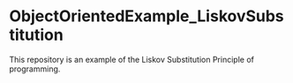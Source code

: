 # ObjectOrientedExample_LiskovSubstitution
This repository is an example of the Liskov Substitution Principle of programming. 
